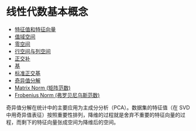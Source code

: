 # 线性代数基本概念

- [<u>特征值和特征向量</u>](https://zh.wikipedia.org/wiki/%E7%89%B9%E5%BE%81%E5%80%BC%E5%92%8C%E7%89%B9%E5%BE%81%E5%90%91%E9%87%8F)
- [<u>值域空间</u>](https://blog.csdn.net/Mr_KkTian/article/details/53116166)
- [<u>零空间</u>](https://zh.wikipedia.org/wiki/%E9%9B%B6%E7%A9%BA%E9%97%B4)
- [<u>行空间与列空间</u>](https://zh.wikipedia.org/wiki/%E8%A1%8C%E7%A9%BA%E9%97%B4%E4%B8%8E%E5%88%97%E7%A9%BA%E9%97%B4#%E5%88%97%E7%A9%BA%E9%97%B4%E5%AE%9A%E4%B9%89)
- [<u>正交补</u>](https://zh.wikipedia.org/wiki/%E6%AD%A3%E4%BA%A4%E8%A1%A5)
- [<u>基</u>](https://zh.wikipedia.org/wiki/%E5%9F%BA_(%E7%B7%9A%E6%80%A7%E4%BB%A3%E6%95%B8))
- [<u>标准正交基</u>](https://zh.wikipedia.org/wiki/%E6%A0%87%E5%87%86%E6%AD%A3%E4%BA%A4%E5%9F%BA)
- [<u>奇异值分解</u>](https://zh.wikipedia.org/wiki/%E5%A5%87%E5%BC%82%E5%80%BC%E5%88%86%E8%A7%A3)
- [<u>Matrix Norm (矩阵范数)</u>](https://mathworld.wolfram.com/MatrixNorm.html)
- [<u>Frobenius Norm (弗罗贝尼乌斯范数)</u>](https://mathworld.wolfram.com/FrobeniusNorm.html)

奇异值分解在统计中的主要应用为主成分分析（PCA）。数据集的特征值（在 SVD 中用奇异值表征）按照重要性排列，降维的过程就是舍弃不重要的特征向量的过程，而剩下的特征向量张成空间为降维后的空间。

